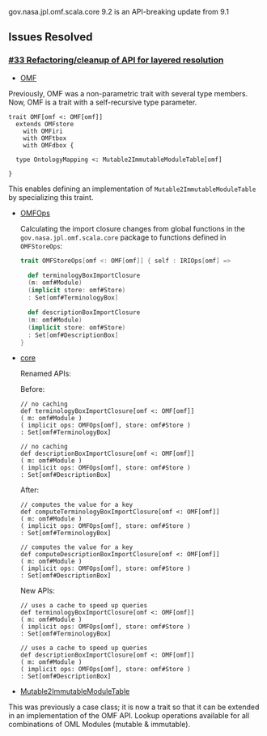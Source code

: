 gov.nasa.jpl.omf.scala.core 9.2 is an API-breaking update from 9.1

## Issues Resolved

### [#33 Refactoring/cleanup of API for layered resolution](https://github.com/JPL-IMCE/gov.nasa.jpl.omf.scala.core/issues/33)
 
- [OMF](../src/main/scala/gov/nasa/jpl/omf/scala/core/OMF.scala)

Previously, OMF was a non-parametric trait with several type members.
Now, OMF is a trait with a self-recursive type parameter.

```
trait OMF[omf <: OMF[omf]]
  extends OMFstore
    with OMFiri
    with OMFtbox
    with OMFdbox {

  type OntologyMapping <: Mutable2ImmutableModuleTable[omf]

}
```

This enables defining an implementation of `Mutable2ImmutableModuleTable` by specializing this traint.

- [OMFOps](../src/main/scala/gov/nasa/jpl/omf/scala/core/OMFOps.scala)
    
  Calculating the import closure changes from global functions in the `gov.nasa.jpl.omf.scala.core` package
  to functions defined in `OMFStoreOps`:
  
  ```scala
  trait OMFStoreOps[omf <: OMF[omf]] { self : IRIOps[omf] =>

    def terminologyBoxImportClosure 
    (m: omf#Module) 
    (implicit store: omf#Store) 
    : Set[omf#TerminologyBox] 
  
    def descriptionBoxImportClosure
    (m: omf#Module)
    (implicit store: omf#Store)
    : Set[omf#DescriptionBox]
  }
  ```
  
- [core](../src/main/scala/gov/nasa/jpl/omf/scala/core/package.scala)

  Renamed APIs:
  
  Before:
  
  ```
  // no caching
  def terminologyBoxImportClosure[omf <: OMF[omf]]
  ( m: omf#Module )
  ( implicit ops: OMFOps[omf], store: omf#Store )
  : Set[omf#TerminologyBox]
    
  // no caching
  def descriptionBoxImportClosure[omf <: OMF[omf]]
  ( m: omf#Module )
  ( implicit ops: OMFOps[omf], store: omf#Store )
  : Set[omf#DescriptionBox]
  ```
  
  After:
  
  ```
  // computes the value for a key
  def computeTerminologyBoxImportClosure[omf <: OMF[omf]]
  ( m: omf#Module )
  ( implicit ops: OMFOps[omf], store: omf#Store )
  : Set[omf#TerminologyBox] 
  
  // computes the value for a key
  def computeDescriptionBoxImportClosure[omf <: OMF[omf]]
  ( m: omf#Module )
  ( implicit ops: OMFOps[omf], store: omf#Store )
  : Set[omf#DescriptionBox]
  ```
  
  New APIs:
  
  ```
  // uses a cache to speed up queries
  def terminologyBoxImportClosure[omf <: OMF[omf]]
  ( m: omf#Module )
  ( implicit ops: OMFOps[omf], store: omf#Store )
  : Set[omf#TerminologyBox]
    
  // uses a cache to speed up queries
  def descriptionBoxImportClosure[omf <: OMF[omf]]
  ( m: omf#Module )
  ( implicit ops: OMFOps[omf], store: omf#Store )
  : Set[omf#DescriptionBox]
  ```
  
- [Mutable2ImmutableModuleTable](../src/main/scala/gov/nasa/jpl/omf/scala/core/Mutable2ImmutableModuleTable.scala)

This was previously a case class; it is now a trait so that it can be extended in an implementation of the OMF API.
Lookup operations available for all combinations of OML Modules (mutable & immutable).

